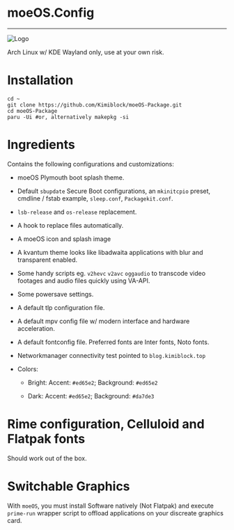 # moeOS.Config

---

![Logo](https://raw.githubusercontent.com/Kimiblock/moeOS.config/master/usr/share/icons/hicolor/scalable/apps/moeos.svg)

Arch Linux w/ KDE Wayland only, use at your own risk.

# Installation

```
cd ~
git clone https://github.com/Kimiblock/moeOS-Package.git
cd moeOS-Package
paru -Ui #or, alternatively makepkg -si
```

# Ingredients

Contains the following configurations and customizations:

- moeOS Plymouth boot splash theme.

- Default `sbupdate` Secure Boot configurations, an `mkinitcpio` preset, cmdline / fstab example, `sleep.conf`, `Packagekit.conf`.

- `lsb-release` and `os-release` replacement.

- A hook to replace files automatically.

- A moeOS icon and splash image

- A kvantum theme looks like libadwaita applications with blur and transparent enabled.

- Some handy scripts eg. `v2hevc` `v2avc` `oggaudio` to transcode video footages and audio files quickly using VA-API.

- Some powersave settings.

- A default tlp configuration file.

- A default mpv config file w/ modern interface and hardware acceleration.

- A default fontconfig file. Preferred fonts are Inter fonts, Noto fonts.

- Networkmanager connectivity test pointed to `blog.kimiblock.top`

- Colors:
  
  - Bright: Accent: `#ed65e2`; Background: `#ed65e2`
  
  - Dark: Accent: `#ed65e2`; Background: `#da7de3`

# Rime configuration, Celluloid and Flatpak fonts
Should work out of the box.

# Switchable Graphics
With `moeOS`, you must install Software natively (Not Flatpak) and execute `prime-run` wrapper script to offload applications on your discreate graphics card.
